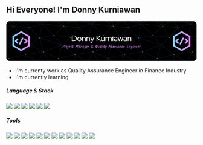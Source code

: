 ## Hi Everyone! I'm Donny Kurniawan
![Donny Kurniawan](/img/banner.png)
- I'm currenty work as Quality Assurance Engineer in Finance Industry
- I'm currently learning 


##### Language & Stack
<img src="{https://img.shields.io/badge/C%2B%2B-00599C?style=for-the-badge&logo=c%2B%2B&logoColor=white}" />
<img src="{https://img.shields.io/badge/HTML5-E34F26?style=for-the-badge&logo=html5&logoColor=white}" />
<img src="{https://img.shields.io/badge/JavaScript-323330?style=for-the-badge&logo=javascript&logoColor=F7DF1E}" />
<img src="{https://img.shields.io/badge/PHP-777BB4?style=for-the-badge&logo=php&logoColor=white}" />
<img src="{https://img.shields.io/badge/TypeScript-007ACC?style=for-the-badge&logo=typescript&logoColor=white}" />
<img src="{https://img.shields.io/badge/Unity-100000?style=for-the-badge&logo=unity&logoColor=white}" />

##### Tools
<img src="{https://img.shields.io/badge/Jira-0052CC?style=for-the-badge&logo=Jira&logoColor=white}" />
<img src="{https://img.shields.io/badge/Jenkins-D24939?style=for-the-badge&logo=Jenkins&logoColor=white}" />
<img src="{https://img.shields.io/badge/GIT-E44C30?style=for-the-badge&logo=git&logoColor=white}" />
<img src="{https://img.shields.io/badge/DATADOG-632CA6?style=for-the-badge&logo=datadog&logoColor=white}" />
<img src="{https://img.shields.io/badge/Grafana-F2F4F9?style=for-the-badge&logo=grafana&logoColor=orange&labelColor=F2F4F9}" />
<img src="{https://img.shields.io/badge/Kibana-005571?style=for-the-badge&logo=Kibana&logoColor=white}" />
<img src="{https://img.shields.io/badge/Amazon_Web_Services-FF9900?style=for-the-badge&logo=amazonwebservices&logoColor=white}" />
<img src="{https://img.shields.io/badge/dbeaver-382923?style=for-the-badge&logo=dbeaver&logoColor=white}" />
<img src="{https://img.shields.io/badge/Cypress-17202C?style=for-the-badge&logo=cypress&logoColor=white}" />
<img src="{https://img.shields.io/badge/kubernetes-326ce5.svg?&style=for-the-badge&logo=kubernetes&logoColor=white}" />
<img src="{    https://img.shields.io/badge/Laravel-FF2D20?style=for-the-badge&logo=laravel&logoColor=white}" />
<img src="{https://img.shields.io/badge/Node%20js-339933?style=for-the-badge&logo=nodedotjs&logoColor=white}" />